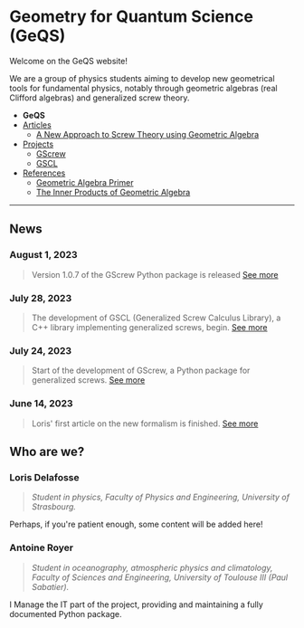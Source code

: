# Geometry for Quantum Science (GeQS)

Welcome on the GeQS website!

We are a group of physics students aiming to develop new geometrical tools for fundamental physics, notably through geometric algebras (real Clifford algebras) and generalized screw theory.

- **GeQS**
- [Articles](articles.md)
  - [A New Approach to Screw Theory using Geometric Algebra](articles.md#new-approach-to-screw-theory)
- [Projects](projects.md)
  - [GScrew](projects.md#gscrew)
  - [GSCL](projects.md#gscl)
- [References](references.md)
  - [Geometric Algebra Primer](references.md#geometric-algebra-primer)
  - [The Inner Products of Geometric Algebra](references.md#the-inner-products-of-geometric-algebra)

* * * 

## News

### August 1, 2023
> Version 1.0.7 of the GScrew Python package is released [See more](projects.md#gscrew)

### July 28, 2023
> The development of GSCL (Generalized Screw Calculus Library), a C++ library implementing generalized screws, begin. [See more](projects.md#gscl)

### July 24, 2023
> Start of the development of GScrew, a Python package for generalized screws. [See more](projects.md#gscrew)

### June 14, 2023
> Loris' first article on the new formalism is finished. [See more](articles.md#new-approach-to-screw-theory)

## Who are we?

### Loris Delafosse
> *Student in physics, Faculty of Physics and Engineering, University of Strasbourg.*

Perhaps, if you're patient enough, some content will be added here!

### Antoine Royer
> *Student in oceanography, atmospheric physics and climatology, Faculty of Sciences and Engineering, University of Toulouse III (Paul Sabatier).*

I Manage the IT part of the project, providing and maintaining a fully documented Python package.

